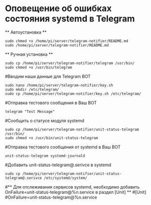 # Оповещение об ошибках состояния systemd в Telegram

** Автоустановка **

    sudo chmod +x /home/pi/server/telegram-notifier/README.md
    sudo /home/pi/server/telegram-notifier/README.md
    
** Ручная установка **

    sudo cp /home/pi/server/telegram-notifier/telegram /usr/bin/
    sudo chmod +x /usr/bin/telegram

#Вводим наши данные для Telegram BOT

    sudo nano /home/pi/server/telegram-notifier/key.sh
    sudo mkdir /etc/telegram/
    sudo cp /home/pi/server/telegram-notifier/key.sh /etc/telegram/

#Отправка тестового сообщения в Ваш BOT

    telegram "Test Message"

#Cообщить о статусе модуля systemd

    sudo cp /home/pi/server/telegram-notifier/unit-status-telegram /usr/bin/
    sudo chmod +x /usr/bin/unit-status-telegram

#Отправка тестового сообщения от systemd в Ваш BOT

    unit-status-telegram systemd-journald

#Добавить unit-status-telegram@.serivce в systemd

    sudo cp /home/pi/server/telegram-notifier/unit-status-telegram@.serivce /etc/systemd/system/


#** Для отслеживания сервисов systemd, необходимо добавить OnFailure=unit-status-telegram@%n.service в раздел [Unit] **
#[Unit]
#OnFailure=unit-status-telegram@%n.service
